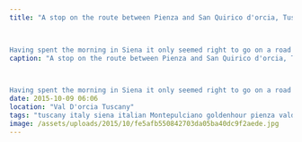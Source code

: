 ```yaml
---
title: "A stop on the route between Pienza and San Quirico d'orcia, Tuscany, Italy

       

Having spent the morning in Siena it only seemed right to go on a road trip through the Val d'Orcia. We wanted to capture some of the golden hour on our return from Montepulciano, we were a little early but still enjoyed absorbing the Tuscan scenery."
caption: "A stop on the route between Pienza and San Quirico d'orcia, Tuscany, Italy

       

Having spent the morning in Siena it only seemed right to go on a road trip through the Val d'Orcia. We wanted to capture some of the golden hour on our return from Montepulciano, we were a little early but still enjoyed absorbing the Tuscan scenery."
date: 2015-10-09 06:06
location: "Val D'orcia Tuscany"
tags: "tuscany italy siena italian Montepulciano goldenhour pienza valdorcia"
image: /assets/uploads/2015/10/fe5afb550842703da05ba40dc9f2aede.jpg
---
```

